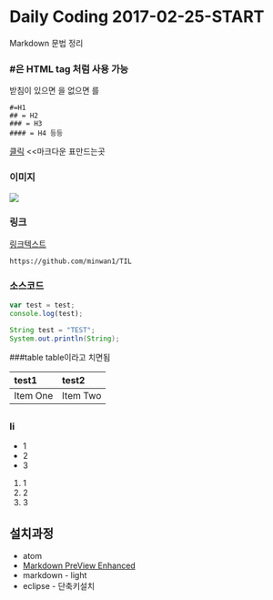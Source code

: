 # Daily Coding 2017-02-25-START
Markdown 문법 정리
### #은 HTML <h> tag 처럼 사용 가능
받침이 있으면 을
없으면 를
```
#=H1
## = H2
### = H3
#### = H4 등등
```
[클릭](http://www.tablesgenerator.com/markdown_tables) <<마크다운 표만드는곳

### 이미지
![](http://cfile23.uf.tistory.com/image/265B7137535BA3AE30045E)

### 링크
[링크텍스트](https://github.com/minwan1/TIL)
```
https://github.com/minwan1/TIL
```

### 소스코드

```javascript
var test = test;
console.log(test);
```

```java
String test = "TEST";
System.out.println(String);
```

###table
table이라고 치면됨

| test1     | test2     |
| :------------- | :------------- |
| Item One       | Item Two       |

##

### li
* 1
* 2
* 3
1. 1
2. 2
3. 3

##

## 설치과정
* atom
* [Markdown PreView Enhanced]()
* markdown - light
* eclipse - 단축키설치
